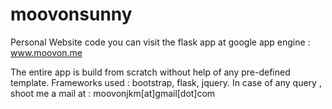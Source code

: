 # moovonsunny
Personal Website code
you can visit the flask app at google app engine : www.moovon.me

The entire app is build from scratch without help of any pre-defined template.
Frameworks used : bootstrap, flask, jquery.
In case of any query , shoot me a mail at : moovonjkm[at]gmail[dot]com
